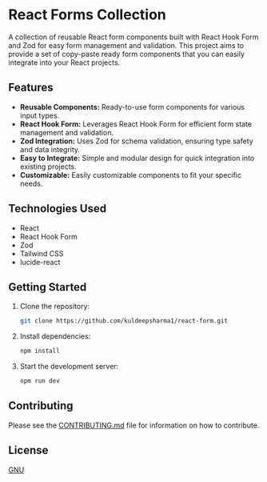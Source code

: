 # React Forms Collection

A collection of reusable React form components built with React Hook Form and Zod for easy form management and validation. This project aims to provide a set of copy-paste ready form components that you can easily integrate into your React projects.

## Features

-   **Reusable Components:** Ready-to-use form components for various input types.
-   **React Hook Form:** Leverages React Hook Form for efficient form state management and validation.
-   **Zod Integration:** Uses Zod for schema validation, ensuring type safety and data integrity.
-   **Easy to Integrate:** Simple and modular design for quick integration into existing projects.
-   **Customizable:** Easily customizable components to fit your specific needs.

## Technologies Used

-   React
-   React Hook Form
-   Zod
-   Tailwind CSS
-   lucide-react

## Getting Started

1.  Clone the repository:

    ```bash
    git clone https://github.com/kuldeepsharma1/react-form.git
    ```

2.  Install dependencies:

    ```bash
    npm install
    ```

3.  Start the development server:

    ```bash
    npm run dev
    ```

## Contributing

Please see the [CONTRIBUTING.md](CONTRIBUTING.md) file for information on how to contribute.

## License

[GNU](LICENSE)

